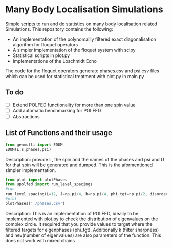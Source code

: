 # Many Body Localisation Simulations
Simple scripts to run and do statistics on many body localisation related Simulations. This repository contains the following:
- An implementation of the polynomailly filtered exact diagonalisation algorithm for floquet operators
- A simpler implementation of the floquet system with scipy
- Statistical scripts in plot.py 
- implementations of the Loschmidt Echo

The code for the floquet operators generate phases.csv and psi.csv files which can be used for statistical treatment with plot.py in main.py

## To do
- [ ] Extend POLFED functionality for more than one spin value 
- [ ] Add automatic benchmarking for POLFED
- [ ] Abstractions 

## List of Functions and their usage
```py
from genmulti import EDUM
EDUM(L,s,phases,psi)
```
Description: provide L, the spin and the names of the phases and psi and U for that spin will be generated and dumped.
This is the aformentioned simpler implementation.

```py
from plot import plotPhases
from upolfed import run_level_spacings
#run
run_level_spacing(L=12, J=np.pi/4, b=np.pi/4, phi_tgt=np.pi/2, disorder=True, fphases="phases.csv",fpsi="psi.csv")
#plot
plotPhases('./phases.csv')
```
Description: This is an implementation of POLFED, ideally to be implemented with plot.py to check the distribution of eigenvalues on the complex circle. It required that you provide values to target where
the filtered targets for eigenphases (phi_tgt). Additionally k (filter sharpness) and nev(number of eigenvalues) are also parameters of the function. This does not work with mixed chains 
